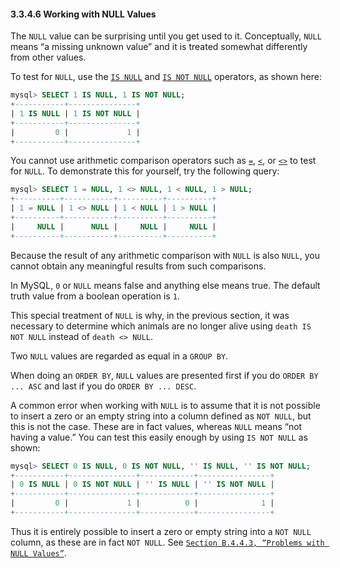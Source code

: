 #### 3.3.4.6 Working with NULL Values

The `NULL` value can be surprising until you get used to it. Conceptually, `NULL` means “a missing unknown value” and it is treated somewhat differently from other values.

To test for `NULL`, use the [`IS NULL`](https://dev.mysql.com/doc/refman/8.0/en/comparison-operators.html#operator_is-null) and [`IS NOT NULL`](https://dev.mysql.com/doc/refman/8.0/en/comparison-operators.html#operator_is-not-null) operators, as shown here:

```sql
mysql> SELECT 1 IS NULL, 1 IS NOT NULL;
+-----------+---------------+
| 1 IS NULL | 1 IS NOT NULL |
+-----------+---------------+
|         0 |             1 |
+-----------+---------------+
```

You cannot use arithmetic comparison operators such as [`=`](https://dev.mysql.com/doc/refman/8.0/en/comparison-operators.html#operator_equal), [`<`](https://dev.mysql.com/doc/refman/8.0/en/comparison-operators.html#operator_less-than), or [`<>`](https://dev.mysql.com/doc/refman/8.0/en/comparison-operators.html#operator_not-equal) to test for `NULL`. To demonstrate this for yourself, try the following query:

```sql
mysql> SELECT 1 = NULL, 1 <> NULL, 1 < NULL, 1 > NULL;
+----------+-----------+----------+----------+
| 1 = NULL | 1 <> NULL | 1 < NULL | 1 > NULL |
+----------+-----------+----------+----------+
|     NULL |      NULL |     NULL |     NULL |
+----------+-----------+----------+----------+
```

Because the result of any arithmetic comparison with `NULL` is also `NULL`, you cannot obtain any meaningful results from such comparisons.

In MySQL, `0` or `NULL` means false and anything else means true. The default truth value from a boolean operation is `1`.

This special treatment of `NULL` is why, in the previous section, it was necessary to determine which animals are no longer alive using `death IS NOT NULL` instead of `death <> NULL`.

Two `NULL` values are regarded as equal in a `GROUP BY`.

When doing an `ORDER BY`, `NULL` values are presented first if you do `ORDER BY ... ASC` and last if you do `ORDER BY ... DESC`.

A common error when working with `NULL` is to assume that it is not possible to insert a zero or an empty string into a column defined as `NOT NULL`, but this is not the case. These are in fact values, whereas `NULL` means “not having a value.” You can test this easily enough by using `IS NOT NULL` as shown:

```sql
mysql> SELECT 0 IS NULL, 0 IS NOT NULL, '' IS NULL, '' IS NOT NULL;
+-----------+---------------+------------+----------------+
| 0 IS NULL | 0 IS NOT NULL | '' IS NULL | '' IS NOT NULL |
+-----------+---------------+------------+----------------+
|         0 |             1 |          0 |              1 |
+-----------+---------------+------------+----------------+
```

Thus it is entirely possible to insert a zero or empty string into a `NOT NULL` column, as these are in fact `NOT NULL`. See [`Section B.4.4.3, “Problems with NULL Values”`](https://dev.mysql.com/doc/refman/8.0/en/problems-with-null.html).